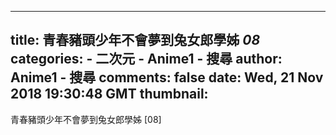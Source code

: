
---
title: 青春豬頭少年不會夢到兔女郎學姊 _08_
categories: 
    - 二次元
    - Anime1 - 搜尋
author: Anime1 - 搜尋
comments: false
date: Wed, 21 Nov 2018 19:30:48 GMT
thumbnail: 
---

<div>   
青春豬頭少年不會夢到兔女郎學姊 [08]  
</div>
            